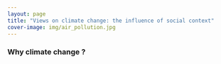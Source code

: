 ```yaml
---
layout: page
title: "Views on climate change: the influence of social context"
cover-image: img/air_pollution.jpg
---
```

### Why climate change ?
